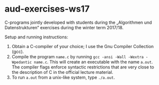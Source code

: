 # aud-exercises-ws17
C-programs jointly developed with students during the „Algorithmen und  Datenstrukturen“ exercises during the winter term 2017/18.

Setup and running instructions:

1. Obtain a C-compiler of your choice; I use the Gnu Compiler Collection (gcc).
2. Compile the program `name.c` by running 
`gcc -ansi -Wall -Wextra -Wpedantic name.c`. 
This will create an executable with the name `a.out`. The compiler flags enforce syntactic restrictions that are very close to the description of C in the official lecture material.
3. To run `a.out` from a unix-like system, type `./a.out`.
